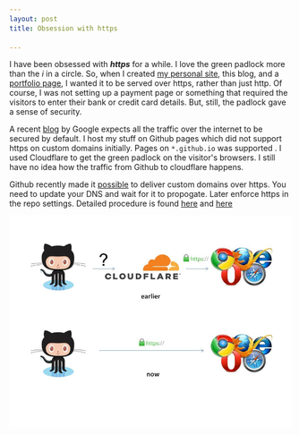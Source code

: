 ```yaml
---
layout: post
title: Obsession with https

---
```

I have been obsessed with ***https*** for a while. I love the green padlock more than the *i* in a circle. So, when I created [my personal site](https://subinabid.xyz/), this blog, and a [portfolio page](https://portfolio.subinabid.xyz/), I wanted it to be served over https, rather than just http. Of course, I was not setting up a payment page or something that required the visitors to enter their bank or credit card details. But, still, the padlock gave a sense of security.

A recent [blog](https://blog.chromium.org/2018/05/evolving-chromes-security-indicators.html) by Google expects all the traffic over the internet to be secured by default. I host my stuff on Github pages which did not support https on custom domains initially. Pages on  ```*.github.io``` was supported . I used Cloudflare to get the green padlock on the visitor's browsers. I still have no idea how the traffic from Github to cloudflare happens.

Github recently made it [possible](https://blog.github.com/2018-05-01-github-pages-custom-domains-https/) to deliver custom domains over https. You need to update your DNS and wait for it to propogate. Later enforce https in the repo settings. Detailed procedure is found [here](https://help.github.com/articles/setting-up-an-apex-domain/) and [here](https://help.github.com/articles/securing-your-github-pages-site-with-https/)

![secure](/assets/media/https/traffic.jpg)
